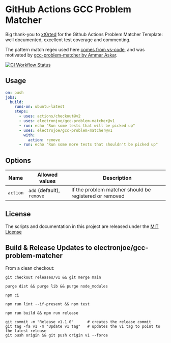 # GitHub Actions GCC Problem Matcher

Big thank-you to [xt0rted](https://github.com/xt0rted) for the Github Actions Problem Matcher Template: well documented, excellent test coverage and commenting.

The pattern match regex used here [comes from vs-code](https://github.com/microsoft/vscode-cpptools/blob/a8285cbc0efb5b09c2d2229b0e0772dcb3b602df/Extension/package.json#L76-L94), and was motivated by [gcc-problem-matcher by Ammar Askar](https://github.com/ammaraskar/gcc-problem-matcher).

[![CI Workflow Status](https://github.com/electronjoe/gcc-problem-matcher/workflows/CI/badge.svg)](https://github.com/electronjoe/gcc-problem-matcher/actions?query=workflow%3ACI)

## Usage

```yml
on: push
jobs:
  build:
    runs-on: ubuntu-latest
    steps:
      - uses: actions/checkout@v2
      - uses: electronjoe/gcc-problem-matcher@v1
      - run: echo "Run some tests that will be picked up"
      - uses: electrojoe/gcc-problem-matcher@v1
        with:
          action: remove
      - run: echo "Run some more tests that shouldn't be picked up"
```

## Options

Name | Allowed values | Description
-- | -- | --
`action` | `add` (default), `remove` | If the problem matcher should be registered or removed

## License

The scripts and documentation in this project are released under the [MIT License](LICENSE)

## Build & Release Updates to electronjoe/gcc-problem-matcher

From a clean checkout:

```shell
git checkout releases/v1 && git merge main

purge dist && purge lib && purge node_modules

npm ci

npm run lint --if-present && npm test

npm run build && npm run release

git commit -m "Release v1.1.0"      # creates the release commit
git tag -fa v1 -m "Update v1 tag"   # updates the v1 tag to point to the latest release
git push origin && git push origin v1 --force
```